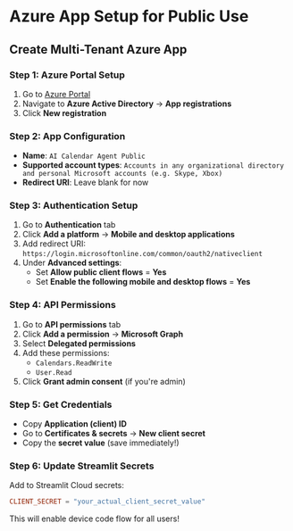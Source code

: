 # Azure App Setup for Public Use

## Create Multi-Tenant Azure App

### Step 1: Azure Portal Setup
1. Go to [Azure Portal](https://portal.azure.com)
2. Navigate to **Azure Active Directory** → **App registrations**
3. Click **New registration**

### Step 2: App Configuration
- **Name**: `AI Calendar Agent Public`
- **Supported account types**: `Accounts in any organizational directory and personal Microsoft accounts (e.g. Skype, Xbox)`
- **Redirect URI**: Leave blank for now

### Step 3: Authentication Setup
1. Go to **Authentication** tab
2. Click **Add a platform** → **Mobile and desktop applications**
3. Add redirect URI: `https://login.microsoftonline.com/common/oauth2/nativeclient`
4. Under **Advanced settings**:
   - Set **Allow public client flows** = **Yes**
   - Set **Enable the following mobile and desktop flows** = **Yes**

### Step 4: API Permissions
1. Go to **API permissions** tab
2. Click **Add a permission** → **Microsoft Graph**
3. Select **Delegated permissions**
4. Add these permissions:
   - `Calendars.ReadWrite`
   - `User.Read`
5. Click **Grant admin consent** (if you're admin)

### Step 5: Get Credentials
- Copy **Application (client) ID**
- Go to **Certificates & secrets** → **New client secret**
- Copy the **secret value** (save immediately!)

### Step 6: Update Streamlit Secrets
Add to Streamlit Cloud secrets:
```toml
CLIENT_SECRET = "your_actual_client_secret_value"
```

This will enable device code flow for all users!